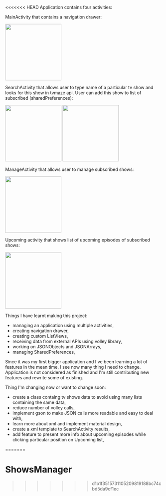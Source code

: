 <<<<<<< HEAD
Application contains four activities:

MainActivity that contains a navigation drawer:

<img src="http://i.imgur.com/Zq63HPf.jpg" width="180">

SearchActivity that allows user to type name of a particular tv show and looks for this show in tvmaze api.
User can add this show to list of subscribed (sharedPreferences):

<img src="http://i.imgur.com/1vfsQuy.jpg" width="180">

<img src="http://i.imgur.com/oQNJxAu.jpg" width="180">

ManageActivity that allows user to manage subscribed shows:

<img src="http://i.imgur.com/jxoAtFB.jpg" width="180">

Upcoming activity that shows list of upcoming episodes of subscribed shows:

<img src="http://i.imgur.com/CzH6KVy.jpg" width="180">






Things I have learnt making this project:
- managing an application using multiple activities,
- creating navigation drawer,
- creating custom ListViews,
- receiving data from external APIs using volley library,
- working on JSONObjects and JSONArrays,
- managing SharedPreferences,


Since it was my first bigger application and I've been learning a lot of features in the mean time, I see now many thing I need to change. Application is not considered as finished and I'm still contributing new features and rewrite some of existing.

Thing I'm changing now or want to change soon:
- create a class containg tv shows data to avoid using many lists containing the same data,
- reduce number of volley calls,
- implement gson to make JSON calls more readable and easy to deal with,
- learn more about xml and implement material design,
- create a xml template to SearchActivity results,
- add feature to present more info about upcoming episodes while clicking particular position on Upcoming list,


=======
# ShowsManager
>>>>>>> d1b1f3515731105209819188bc74cbd5da9cf1ec
